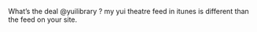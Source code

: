 <!--
id: 2545990054
link: http://kevinisom.info/post/2545990054/whats-the-deal-yuilibrary-my-yui-theatre-feed
slug: whats-the-deal-yuilibrary-my-yui-theatre-feed
date: Sat Jan 01 2011 10:15:21 GMT+1300 (NZDT)
raw: {"blog_name":"kevinisom","id":2545990054,"post_url":"http://kevinisom.info/post/2545990054/whats-the-deal-yuilibrary-my-yui-theatre-feed","slug":"whats-the-deal-yuilibrary-my-yui-theatre-feed","type":"text","date":"2010-12-31 21:15:21 GMT","timestamp":1293830121,"state":"published","format":"html","reblog_key":"4bH5ZrQD","tags":[],"short_url":"http://tmblr.co/Zw68Yy2NmBcc","highlighted":[],"feed_item":"http://twitter.com/kev_nz/statuses/20591000523120640","from_feed_id":"650289","note_count":0,"title":null,"body":"<p>What&#8217;s the deal @yuilibrary&#160;? my yui theatre feed in itunes is different than the feed on your site.</p>"}
publish: 2011-01-01
tags: 
title: null
-->


What’s the deal @yuilibrary ? my yui theatre feed in itunes is different
than the feed on your site.


